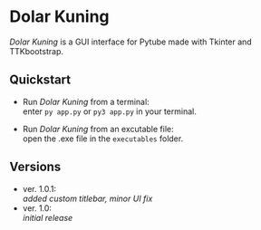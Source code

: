 # Dolar Kuning

*Dolar Kuning* is a GUI interface for Pytube made with Tkinter and TTKbootstrap.

## Quickstart

* Run *Dolar Kuning* from a terminal:  
enter `py app.py` or `py3 app.py` in your terminal.

* Run *Dolar Kuning* from an excutable file:  
open the .exe file in the `executables` folder.

## Versions

* ver. 1.0.1:  
*added custom titlebar, minor UI fix*
* ver. 1.0:  
*initial release*